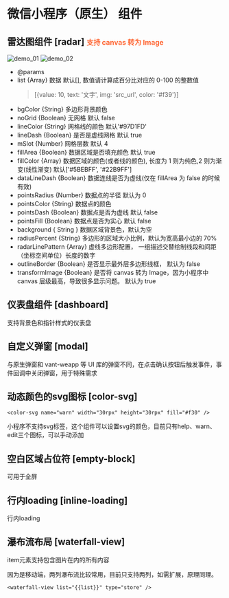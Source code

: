 # 微信小程序（原生） 组件

## 雷达图组件 [radar] <font color="#f63" size="3">支持 canvas 转为 Image</font>

![demo_01](/demo/demo_01.png)
![demo_02](/demo/demo_02.png)

- @params
- list {Array} 数据 默认[], 数值请计算成百分比对应的 0-100 的整数值
  > [{value: 10, text: '文字', img: 'src_url', color: '#f39'}]
- bgColor {String} 多边形背景颜色
- noGrid {Boolean} 无网格 默认 false
- lineColor {String} 网格线的颜色 默认'#97D1FD'
- lineDash {Boolean} 是否是虚线网格 默认 true
- mSlot {Number} 网格层数 默认 4
- fillArea {Boolean} 数据区域是否填充颜色 默认 true
- fillColor {Array} 数据区域的颜色(或者线的颜色), 长度为 1 则为纯色,2 则为渐变(线性渐变) 默认['#5BEBFF', '#22B9FF']
- dataLineDash {Boolean} 数据连线是否为虚线(仅在 fillArea 为 false 的时候有效)
- pointsRadius {Number} 数据点的半径 默认为 0
- pointsColor {String} 数据点的颜色
- pointsDash {Boolean} 数据点是否为虚线 默认 false
- pointsFill {Boolean} 数据点是否为实心 默认 false
- background { String } 数据区域背景色，默认为空
- radiusPercent {String} 多边形的区域大小比例，默认为宽高最小边的 70%
- radarLinePattern {Array} 虚线多边形配置， 一组描述交替绘制线段和间距（坐标空间单位）长度的数字
- outlineBorder {Boolean} 是否显示最外层多边形线框， 默认为 false
- transformImage {Boolean} 是否将 canvas 转为 Image，因为小程序中 canvas 层级最高，导致很多显示问题。 默认为 true

## 仪表盘组件 [dashboard]

支持背景色和指针样式的仪表盘

## 自定义弹窗 [modal]

与原生弹窗和 vant-weapp 等 UI 库的弹窗不同，在点击确认按钮后触发事件，事件回调中关闭弹窗，用于特殊需求

## 动态颜色的svg图标 [color-svg]
```
<color-svg name="warn" width="30rpx" height="30rpx" fill="#f30" />
```
小程序不支持svg标签，这个组件可以设置svg的颜色，目前只有help、warn、edit三个图标，可以手动添加

## 空白区域占位符 [empty-block]

可用于全屏

## 行内loading [inline-loading]

行内loading

## 瀑布流布局 [waterfall-view]
item元素支持包含图片在内的所有内容

因为是移动端，两列瀑布流比较常用，目前只支持两列，如需扩展，原理同理。
```
<waterfall-view list="{{list}}" type="store" />
```